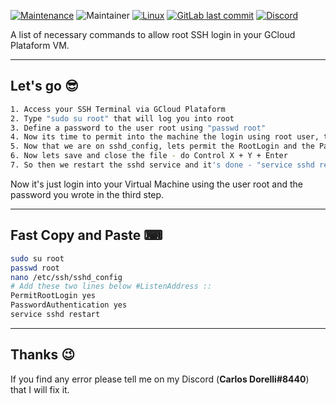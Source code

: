 [![Maintenance](https://img.shields.io/badge/Maintained%3F-yes-green.svg)](https://GitHub.com/Naereen/StrapDown.js/graphs/commit-activity)
![Maintainer](https://img.shields.io/badge/maintainer-carlosdorelli-blue)
[![Linux](https://svgshare.com/i/Zhy.svg)](https://svgshare.com/i/Zhy.svg)
[![GitLab last commit](https://badgen.net/gitlab/last-commit/NickBusey/HomelabOS/)](https://gitlab.com/NickBusey/HomelabOS/-/commits)
[![Discord](https://img.shields.io/discord/984111282556903544.svg?label=&logo=discord&logoColor=ffffff&color=7389D8&labelColor=6A7EC2)](https://discord.gg/Ew2MdZEMzz)

A list of necessary commands to allow root SSH login in your GCloud Plataform VM.

---

## Let's go 😎
```sh
1. Access your SSH Terminal via GCloud Plataform
2. Type "sudo su root" that will log you into root
3. Define a password to the user root using "passwd root"
4. Now its time to permit into the machine the login using root user, type "nano /etc/ssh/sshd_config"
5. Now that we are on sshd_config, lets permit the RootLogin and the PasswordAutentication. Go to "#ListenAddress ::" and add below "PermitRootLogin yes" then jump another line and add "PasswordAuthentication yes"
6. Now lets save and close the file - do Control X + Y + Enter
7. So then we restart the sshd service and it's done - "service sshd restart"
```
Now it's just login into your Virtual Machine using the user root and the password you wrote in the third step.

---

## Fast Copy and Paste ⌨
```sh
sudo su root
passwd root
nano /etc/ssh/sshd_config
# Add these two lines below #ListenAddress ::
PermitRootLogin yes
PasswordAuthentication yes
service sshd restart
```

---
  
## Thanks 😉
If you find any error please tell me on my Discord (**Carlos Dorelli#8440**) that I will fix it.
